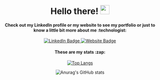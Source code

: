 
<div id="header" align="center">

  <h1>
    Hello there!
    <img src="https://media.giphy.com/media/hvRJCLFzcasrR4ia7z/giphy.gif" width="30px"/>
  </h1>

  <h4>
    Check out my LinkedIn profile or my website to see my portfolio or just to know a little bit more about me :technologist:
  </h4>
  
  <div id="badges">  
    <a href="https://www.linkedin.com/in/carlos-segura-garcia/" target="_blank">
      <img src="https://img.shields.io/badge/LinkedIn-blue?style=for-the-badge&logo=linkedin&logoColor=white" alt="LinkedIn Badge"/>
    </a>
    <a href="https://carlosseguragarcia.com" target="_blank">
      <img src="https://img.shields.io/badge/My_website-red?style=for-the-badge&logo=javascript&logoColor=white" alt="Website Badge"/>
    </a>
  </div>
</div>



<div id="header" align="center">
  <h4>
    These are my stats :zap:
  </h4>
  
[![Top Langs](https://github-readme-stats.vercel.app/api/top-langs/?username=Lithos-hub&layout=compact&theme=great-gatsby)](https://github.com/anuraghazra/github-readme-stats)

![Anurag's GitHub stats](https://github-readme-stats.vercel.app/api?username=Lithos-hub&show_icons=true&theme=great-gatsby)

</div>
